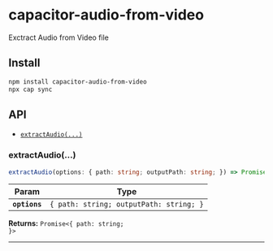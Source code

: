 # capacitor-audio-from-video

Exctract Audio from Video file

## Install

```bash
npm install capacitor-audio-from-video
npx cap sync
```

## API

<docgen-index>

* [`extractAudio(...)`](#extractaudio)

</docgen-index>

<docgen-api>
<!--Update the source file JSDoc comments and rerun docgen to update the docs below-->

### extractAudio(...)

```typescript
extractAudio(options: { path: string; outputPath: string; }) => Promise<{ path: string; }>
```

| Param         | Type                                               |
| ------------- | -------------------------------------------------- |
| **`options`** | <code>{ path: string; outputPath: string; }</code> |

**Returns:** <code>Promise&lt;{ path: string; }&gt;</code>

--------------------

</docgen-api>
